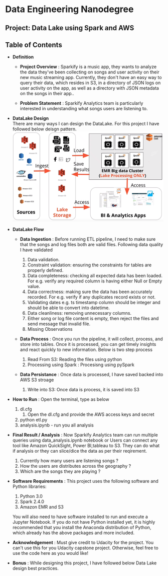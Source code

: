 # Data Engineering Nanodegree
## Project: Data Lake using Spark and AWS
## Table of Contents
* **Definition**
    * **Project Overview** :
    Sparkify is a music app, they wants to analyze the data they've been collecting on songs and user activity on their new music streaming app.
    Currently, they don't have an easy way to query their data, which resides in S3, in a directory of JSON logs on user activity on the app, as well as a directory with JSON metadata on the songs in their app..
    
    * **Problem Statement** : 
       Sparkify Analytics team is particularly interested in understanding what songs users are listening to.
   
* **DataLake Design**    
    There are many ways I can design the DataLake. For this project I have followed below deisgn pattern.
    ![Sparkify DataLake Model](https://github.com/ddgope/Data-Lake-Using-Spark/blob/master/AWSDataLake.png)
    
* **DataLake Flow**   
    * **Data Ingestion** : 
        Before running ETL pipeline, I need to make sure that the songs and log files both are valid files. Following data quality I have validated
        1. Data validation.
        1. Constraint validation: ensuring the constraints for tables are properly defined.
        1. Data completeness: checking all expected data has been loaded. For e.g. verify any required column is having either Null or Empty value.
        1. Data correctness: making sure the data has been accurately recorded. For e.g. verify if any duplicates record exists or not.
        1. Validating dates e.g. ts timestamp column should be integer and should be able to convert into datetime.
        1. Data cleanliness: removing unnecessary columns.
        1. Either song or log file content is empty, then reject the files and send message that invalid file.
        1. Missing Observations
        
    * **Data Process** :
    Once you run the pipeline, it will collect, process, and store into tables. Once it is processed, you can get timely insights and react quickly to new information. Below is two step process
        1. Read From S3: Reading the files using python
        1. Processing using Spark : Procesisng using pySpark

    * **Data Persistance** :
    Once data is processed, I have saved backed into AWS S3 stroage
        1. Write into S3: Once data is process, it is saved into S3
           
* **How to Run** : Open the terminal, type as below
    1. dl.cfg
        1. Open the dl.cfg and provide the AWS access keys and secret        
    1. python etl.py
    1. analysis.ipynb - run you all analysis
    
* **Final Result / Analysis** : Now Sparkify Analytics team can run multiple queries using data_analysis.ipynb notebook or Users can connect any tool like Amazon QuickSight, Power BI,tableau to S3. They can do what if analysis or they can slice/dice the data as per their reqirement. 
    1. Currently how many users are listening songs ?
    1. How the users are distributes across the geography ?
    1. Which are the songs they are playing ?
    
* **Software Requirements** : This project uses the following software and Python libraries:
     1. Python 3.0
     1. Spark 2.4.0
     1. Amazon EMR and S3
        
    You will also need to have software installed to run and execute a Jupyter Notebook.
    If you do not have Python installed yet, it is highly recommended that you install the Anaconda distribution of Python, which already has the above packages and more included.    

* **Acknowledgement** : Must give credit to Udacity for the project. You can't use this for you Udacity capstone project. Otherwise, feel free to use the code here as you would like!

* **Bonus** : While designing this project, I have followed below Data Lake design best practices. 
